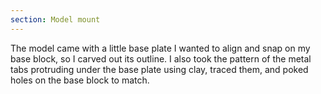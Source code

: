 ```yaml
---
section: Model mount
---
```


The model came with a little base plate I wanted to align and snap on my base block, so I carved out its outline. I also took the pattern of the metal tabs protruding under the base plate using clay, traced them, and poked holes on the base block to match.